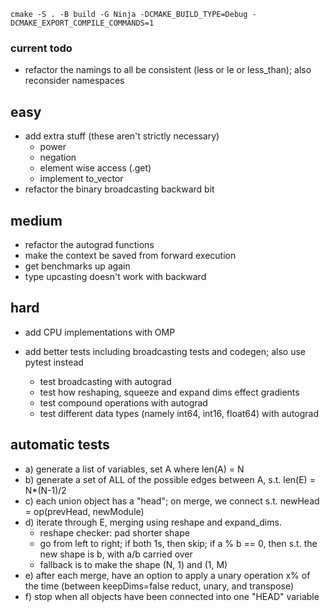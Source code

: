 `cmake -S . -B build -G Ninja -DCMAKE_BUILD_TYPE=Debug -DCMAKE_EXPORT_COMPILE_COMMANDS=1`

### current todo

- refactor the namings to all be consistent (less or le or less_than); also reconsider namespaces
  <!-- - move basic and binary ops together -->
  <!-- - change size to numel -->

## easy

- add extra stuff (these aren't strictly necessary)
  - power
  - negation
  - element wise access (.get)
  - implement to_vector
- refactor the binary broadcasting backward bit

## medium

- refactor the autograd functions
- make the context be saved from forward execution
- get benchmarks up again
- type upcasting doesn't work with backward

## hard

- add CPU implementations with OMP
- add better tests including broadcasting tests and codegen; also use pytest instead

  - test broadcasting with autograd
  - test how reshaping, squeeze and expand dims effect gradients
  - test compound operations with autograd
  - test different data types (namely int64, int16, float64) with autograd

## automatic tests

- a) generate a list of variables, set A where len(A) = N
- b) generate a set of ALL of the possible edges between A, s.t. len(E) = N\*(N-1)/2
- c) each union object has a "head"; on merge, we connect s.t. newHead = op(prevHead, newModule)
- d) iterate through E, merging using reshape and expand_dims.
  - reshape checker: pad shorter shape
  - go from left to right; if both 1s, then skip; if a % b == 0, then s.t. the new shape is b, with a/b carried over
  - fallback is to make the shape (N, 1) and (1, M)
- e) after each merge, have an option to apply a unary operation x% of the time (between keepDims=false reduct, unary, and transpose)
- f) stop when all objects have been connected into one "HEAD" variable
